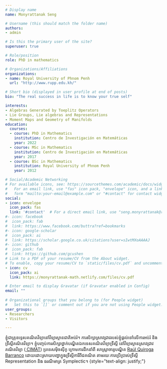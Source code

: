 ```yaml
---
# Display name
name: Monyrattanak Seng

# Username (this should match the folder name)
authors:
- admin

# Is this the primary user of the site?
superuser: true

# Role/position
role: PhD in mathematics

# Organizations/Affiliations
organizations:
- name: Royal University of Phnom Penh
  url: "http://www.rupp.edu.kh/"

# Short bio (displayed in user profile at end of posts)
bio: "The real success in life is to know your true self"

interests:
- Algebras Generated by Toeplitz Operators
- Lie Groups, Lie algebras and Representations
- Moment Maps and Geometry of Manifolds
education:
  courses:
  - course: PhD in Mathematics
    institution: Centro de Investigación en Matemáticas
    year: 2022
  - course: MSc in Mathematics
    institution: Centro de Investigación en Matemáticas
    year: 2017
  - course: BSc in Mathematics
    institution: Royal University of Phnom Penh
    year: 2012

# Social/Academic Networking
# For available icons, see: https://sourcethemes.com/academic/docs/widgets/#icons
#   For an email link, use "fas" icon pack, "envelope" icon, and a link in the
#   form "mailto:your-email@example.com" or "#contact" for contact widget.
social:
- icon: envelope
  icon_pack: fas
  link: '#contact'  # For a direct email link, use "seng.monyrattanak@rupp.edu.kh".
#- icon: facebook
#  icon_pack: fab
#  link: https://www.facebook.com/buttra?ref=bookmarks
#- icon: google-scholar
#  icon_pack: ai
#  link: https://scholar.google.co.uk/citations?user=sIwtMXoAAAAJ
#- icon: github
#  icon_pack: fab
#  link: https://github.com/gcushen
# Link to a PDF of your resume/CV from the About widget.
# To enable, copy your resume/CV to `static/files/cv.pdf` and uncomment the lines below.  
- icon: cv
  icon_pack: ai
  link: https://monyrattanak-math.netlify.com/files/cv.pdf

# Enter email to display Gravatar (if Gravatar enabled in Config)
email: ""
  
# Organizational groups that you belong to (for People widget)
#   Set this to `[]` or comment out if you are not using People widget.  
user_groups:
- Researchers
- Visitors

---
```


ខ្ញុំជាគ្រូឧទ្ទេសគណិតវិទ្យានៅវិទ្យាស្ថានជាតិអប់រំ។ ការសិក្សាស្រាវជ្រាវរបស់ខ្ញុំផ្តល់ទៅលើការអប់រំ និង ទ្រឹស្តីគណិតវិទ្យា។
ខ្ញុំបញ្ចប់ការសិក្សាថ្នាក់បណ្ឌិតឯកទេសគណិតវិទ្យាទ្រឹស្តី នៅវិទ្យាស្ថានស្រាវជ្រាវគណិតវិទ្យា (<a href="https://cimat.mx/" target="_blank"> CIMAT</a>) ប្រទេសម៉ិចស៊ីកូ
ក្រោមការដឹកនាំពី សាស្ត្រាចារ្យបណ្ឌិត <a href="https://www.cimat.mx/~quiroga/" target="_blank">Raúl Quiroga Barranco</a> 
ដោយដោះស្រាយបញ្ហាក្នុងទ្រឹស្តីការីពីជគណិត តាមរយៈការប្រើប្រាស់ទ្រឹស្តី Representation និង ធរណីមាត្រ Symplectic។
{style="text-align: justify;"}

